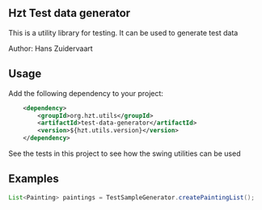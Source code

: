 ## Hzt Test data generator

This is a utility library for testing. It can be used to generate test data

Author: Hans Zuidervaart

## Usage
Add the following dependency to your project:
````xml
    <dependency>
        <groupId>org.hzt.utils</groupId>
        <artifactId>test-data-generator</artifactId>
        <version>${hzt.utils.version}</version>
    </dependency>
````

See the tests in this project to see how the swing utilities can be used

## Examples
````java
List<Painting> paintings = TestSampleGenerator.createPaintingList();
````
